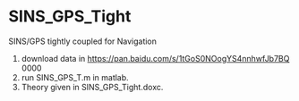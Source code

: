 # SINS_GPS_Tight
SINS/GPS tightly coupled for Navigation
1. download data in https://pan.baidu.com/s/1tGoS0NOogYS4nnhwfJb7BQ   0000
2. run SINS_GPS_T.m in matlab.
3. Theory given in SINS_GPS_Tight.doxc.
